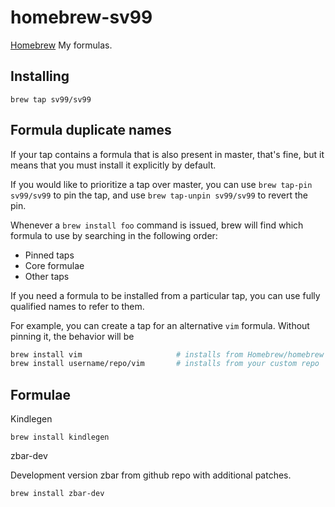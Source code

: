 # homebrew-sv99

[Homebrew](http://brew.sh/) My formulas.

## Installing

```
brew tap sv99/sv99
```

## Formula duplicate names

If your tap contains a formula that is also present in master, that's fine,
but it means that you must install it explicitly by default.

If you would like to prioritize a tap over master, you can use
`brew tap-pin sv99/sv99` to pin the tap,
and use `brew tap-unpin sv99/sv99` to revert the pin.

Whenever a `brew install foo` command is issued, brew will find which formula
to use by searching in the following order:

* Pinned taps
* Core formulae
* Other taps

If you need a formula to be installed from a particular tap, you can use fully
qualified names to refer to them.

For example, you can create a tap for an alternative `vim` formula. Without
pinning it, the behavior will be

```bash
brew install vim                     # installs from Homebrew/homebrew
brew install username/repo/vim       # installs from your custom repo
```

## Formulae

Kindlegen
```
brew install kindlegen
```

zbar-dev

Development version zbar from github repo with additional patches.
```
brew install zbar-dev
```
